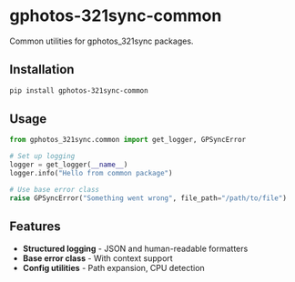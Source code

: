 # gphotos-321sync-common

Common utilities for gphotos_321sync packages.

## Installation

```bash
pip install gphotos-321sync-common
```

## Usage

```python
from gphotos_321sync.common import get_logger, GPSyncError

# Set up logging
logger = get_logger(__name__)
logger.info("Hello from common package")

# Use base error class
raise GPSyncError("Something went wrong", file_path="/path/to/file")
```

## Features

- **Structured logging** - JSON and human-readable formatters
- **Base error class** - With context support
- **Config utilities** - Path expansion, CPU detection
